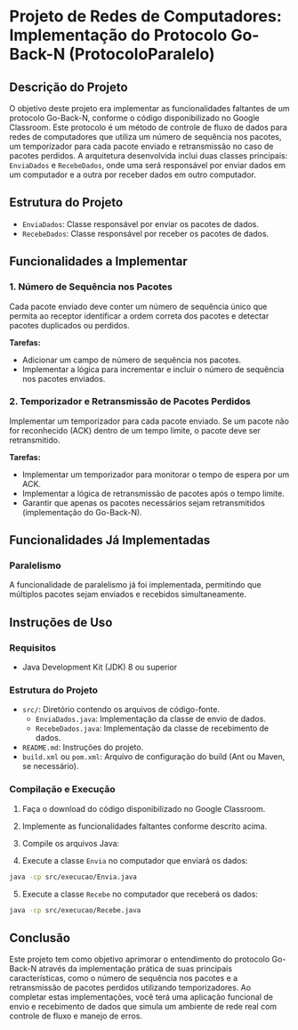 # Projeto de Redes de Computadores: Implementação do Protocolo Go-Back-N (ProtocoloParalelo)

## Descrição do Projeto

O objetivo deste projeto era implementar as funcionalidades faltantes de um protocolo Go-Back-N, conforme o código disponibilizado no Google Classroom. Este protocolo é um método de controle de fluxo de dados para redes de computadores que utiliza um número de sequência nos pacotes, um temporizador para cada pacote enviado e retransmissão no caso de pacotes perdidos. A arquitetura desenvolvida inclui duas classes principais: `EnviaDados` e `RecebeDados`, onde uma será responsável por enviar dados em um computador e a outra por receber dados em outro computador.

## Estrutura do Projeto

- `EnviaDados`: Classe responsável por enviar os pacotes de dados.
- `RecebeDados`: Classe responsável por receber os pacotes de dados.

## Funcionalidades a Implementar

### 1. Número de Sequência nos Pacotes
Cada pacote enviado deve conter um número de sequência único que permita ao receptor identificar a ordem correta dos pacotes e detectar pacotes duplicados ou perdidos.

**Tarefas:**
- Adicionar um campo de número de sequência nos pacotes.
- Implementar a lógica para incrementar e incluir o número de sequência nos pacotes enviados.

### 2. Temporizador e Retransmissão de Pacotes Perdidos
Implementar um temporizador para cada pacote enviado. Se um pacote não for reconhecido (ACK) dentro de um tempo limite, o pacote deve ser retransmitido.

**Tarefas:**
- Implementar um temporizador para monitorar o tempo de espera por um ACK.
- Implementar a lógica de retransmissão de pacotes após o tempo limite.
- Garantir que apenas os pacotes necessários sejam retransmitidos (implementação do Go-Back-N).

## Funcionalidades Já Implementadas

### Paralelismo
A funcionalidade de paralelismo já foi implementada, permitindo que múltiplos pacotes sejam enviados e recebidos simultaneamente.

## Instruções de Uso

### Requisitos

- Java Development Kit (JDK) 8 ou superior

### Estrutura do Projeto

- `src/`: Diretório contendo os arquivos de código-fonte.
  - `EnviaDados.java`: Implementação da classe de envio de dados.
  - `RecebeDados.java`: Implementação da classe de recebimento de dados.
- `README.md`: Instruções do projeto.
- `build.xml` ou `pom.xml`: Arquivo de configuração do build (Ant ou Maven, se necessário).

### Compilação e Execução

1. Faça o download do código disponibilizado no Google Classroom.
2. Implemente as funcionalidades faltantes conforme descrito acima.
3. Compile os arquivos Java:

4. Execute a classe `Envia` no computador que enviará os dados:

```bash
java -cp src/execucao/Envia.java
```

5. Execute a classe `Recebe` no computador que receberá os dados:

```bash
java -cp src/execucao/Recebe.java
```

## Conclusão

Este projeto tem como objetivo aprimorar o entendimento do protocolo Go-Back-N através da implementação prática de suas principais características, como o número de sequência nos pacotes e a retransmissão de pacotes perdidos utilizando temporizadores. Ao completar estas implementações, você terá uma aplicação funcional de envio e recebimento de dados que simula um ambiente de rede real com controle de fluxo e manejo de erros.
